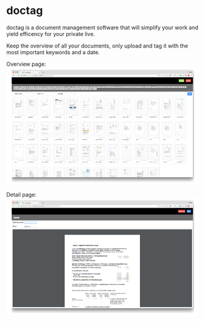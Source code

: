# doctag

doctag is a document management software that will simplify your work and yield efficency for your private live.

Keep the overview of all your documents, only upload and tag it with the most important keywords and a date.

Overview page: 
![main screen](https://github.com/lordzeroMS/doctag/blob/master/images/doctag-s1.png)


Detail page:
![doc detail screen](https://github.com/lordzeroMS/doctag/blob/master/images/doctag-s2.png)